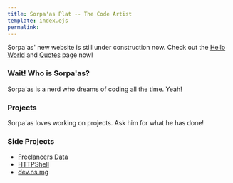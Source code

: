 ```yaml
---
title: Sorpa'as Plat -- The Code Artist
template: index.ejs
permalink: 
---
```


Sorpa'as' new website is still under construction now. Check out the [Hello World](/hello-world) and [Quotes](/quotes) page now!

### Wait! Who is Sorpa'as?

Sorpa'as is a nerd who dreams of coding all the time. Yeah!


### Projects

Sorpa'as loves working on projects. Ask him for what he has done!

### Side Projects

* [Freelancers Data](/freelancers)
* [HTTPShell](https://github.com/sorpaas/httpshell)
* [dev.ns.mg](http://dev.ns.mg)

